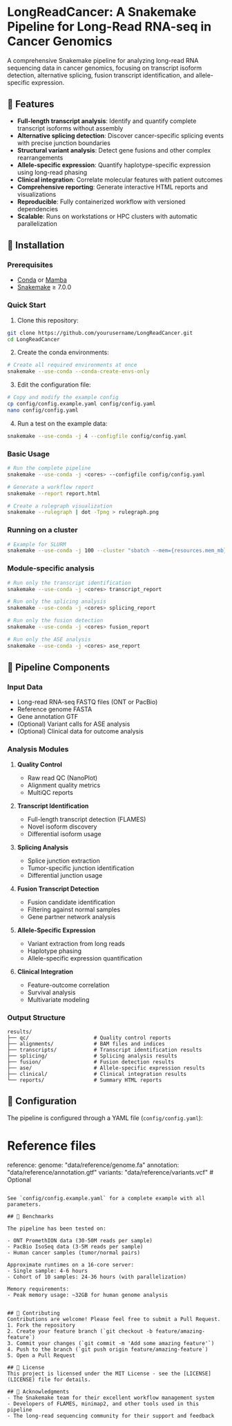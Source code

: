 # LongReadCancer: A Snakemake Pipeline for Long-Read RNA-seq in Cancer Genomics

A comprehensive Snakemake pipeline for analyzing long-read RNA sequencing data in cancer genomics, focusing on transcript isoform detection, alternative splicing, fusion transcript identification, and allele-specific expression.

## 🌟 Features

- **Full-length transcript analysis**: Identify and quantify complete transcript isoforms without assembly
- **Alternative splicing detection**: Discover cancer-specific splicing events with precise junction boundaries
- **Structural variant analysis**: Detect gene fusions and other complex rearrangements
- **Allele-specific expression**: Quantify haplotype-specific expression using long-read phasing
- **Clinical integration**: Correlate molecular features with patient outcomes
- **Comprehensive reporting**: Generate interactive HTML reports and visualizations
- **Reproducible**: Fully containerized workflow with versioned dependencies
- **Scalable**: Runs on workstations or HPC clusters with automatic parallelization

## 🔧 Installation

### Prerequisites

- [Conda](https://docs.conda.io/en/latest/) or [Mamba](https://github.com/mamba-org/mamba)
- [Snakemake](https://snakemake.readthedocs.io/en/stable/) ≥ 7.0.0

### Quick Start

1. Clone this repository:
```bash
git clone https://github.com/yourusername/LongReadCancer.git
cd LongReadCancer
```

2. Create the conda environments:
```bash
# Create all required environments at once
snakemake --use-conda --conda-create-envs-only
```

3. Edit the configuration file:
```bash
# Copy and modify the example config
cp config/config.example.yaml config/config.yaml
nano config/config.yaml
```

4. Run a test on the example data:
```bash
snakemake --use-conda -j 4 --configfile config/config.yaml
```

### Basic Usage

```bash
# Run the complete pipeline
snakemake --use-conda -j <cores> --configfile config/config.yaml

# Generate a workflow report
snakemake --report report.html

# Create a rulegraph visualization
snakemake --rulegraph | dot -Tpng > rulegraph.png
```

### Running on a cluster

```bash
# Example for SLURM
snakemake --use-conda -j 100 --cluster "sbatch --mem={resources.mem_mb} -c {threads} -t {resources.runtime}"
```

### Module-specific analysis
```bash
# Run only the transcript identification
snakemake --use-conda -j <cores> transcript_report

# Run only the splicing analysis
snakemake --use-conda -j <cores> splicing_report

# Run only the fusion detection
snakemake --use-conda -j <cores> fusion_report

# Run only the ASE analysis
snakemake --use-conda -j <cores> ase_report
```

## 📂 Pipeline Components
### Input Data
- Long-read RNA-seq FASTQ files (ONT or PacBio)
- Reference genome FASTA
- Gene annotation GTF
- (Optional) Variant calls for ASE analysis
- (Optional) Clinical data for outcome analysis

### Analysis Modules

1. **Quality Control**
   - Raw read QC (NanoPlot)
   - Alignment quality metrics
   - MultiQC reports

2. **Transcript Identification**
   - Full-length transcript detection (FLAMES)
   - Novel isoform discovery
   - Differential isoform usage

3. **Splicing Analysis**
   - Splice junction extraction
   - Tumor-specific junction identification
   - Differential junction usage

4. **Fusion Transcript Detection**
   - Fusion candidate identification
   - Filtering against normal samples
   - Gene partner network analysis

5. **Allele-Specific Expression**
   - Variant extraction from long reads
   - Haplotype phasing
   - Allele-specific expression quantification

6. **Clinical Integration**
   - Feature-outcome correlation
   - Survival analysis
   - Multivariate modeling

### Output Structure

```
results/
├── qc/                     # Quality control reports
├── alignments/             # BAM files and indices
├── transcripts/            # Transcript identification results
├── splicing/               # Splicing analysis results
├── fusion/                 # Fusion detection results
├── ase/                    # Allele-specific expression results
├── clinical/               # Clinical integration results
└── reports/                # Summary HTML reports
```

## 📝 Configuration

The pipeline is configured through a YAML file (`config/config.yaml`):

# Reference files
reference:
  genome: "data/reference/genome.fa"
  annotation: "data/reference/annotation.gtf"
  variants: "data/reference/variants.vcf"  # Optional
```

See `config/config.example.yaml` for a complete example with all parameters.

## 🚀 Benchmarks

The pipeline has been tested on:

- ONT PromethION data (30-50M reads per sample)
- PacBio IsoSeq data (3-5M reads per sample)
- Human cancer samples (tumor/normal pairs)

Approximate runtimes on a 16-core server:
- Single sample: 4-6 hours
- Cohort of 10 samples: 24-36 hours (with parallelization)

Memory requirements:
- Peak memory usage: ~32GB for human genome analysis


## 🤝 Contributing
Contributions are welcome! Please feel free to submit a Pull Request.
1. Fork the repository
2. Create your feature branch (`git checkout -b feature/amazing-feature`)
3. Commit your changes (`git commit -m 'Add some amazing feature'`)
4. Push to the branch (`git push origin feature/amazing-feature`)
5. Open a Pull Request

## 📄 License
This project is licensed under the MIT License - see the [LICENSE](LICENSE) file for details.

## 🙏 Acknowledgments
- The Snakemake team for their excellent workflow management system
- Developers of FLAMES, minimap2, and other tools used in this pipeline
- The long-read sequencing community for their support and feedback
